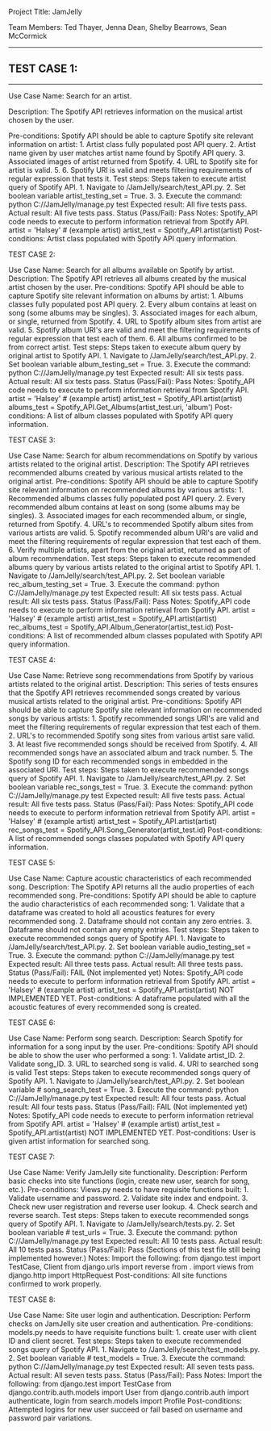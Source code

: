 Project Title:	JamJelly

Team Members:	Ted Thayer, Jenna Dean, Shelby Bearrows, Sean McCormick


-----

## TEST CASE 1: 

-----

Use Case Name:		Search for an artist.

Description:		The Spotify API retrieves information on the musical artist chosen by the user.

Pre-conditions:		Spotify API should be able to capture Spotify site relevant information on artist:
				1. Artist class fully populated post API query.
				2. Artist name given by user matches artist name found by Spotify API query.
				3. Associated images of artist returned from Spotify.
				4. URL to Spotify site for artist is valid.
				5. 
				6. Spotify URI is valid and meets filtering requirements of regular expression that tests it.
Test steps:		Steps taken to execute artist query of Spotify API.
				1. Navigate to /JamJelly/search/test_API.py.
    				2. Set boolean variable artist_testing_set = True.
    				3. 
				3. Execute the command: python C:/<Local Directory Path>/JamJelly/manage.py test
Expected result:	All five tests pass.
Actual result:		All five tests pass.
Status (Pass/Fail):	Pass
Notes:			Spotify_API code needs to execute to perform information retrieval from Spotify API.
				artist = 'Halsey' # (example artist)
				artist_test = Spotify_API.artist(artist)
Post-conditions:	Artist class populated with Spotify API query information.


TEST CASE 2:

Use Case Name:		Search for all albums available on Spotify by artist.
Description:		The Spotify API retrieves all albums created by the musical artist chosen by the user.
Pre-conditions:		Spotify API should be able to capture Spotify site relevant information on albums by artist:
				1. Albums classes fully populated post API query.
				2. Every album contains at least on song (some albums may be singles).
				3. Associated images for each album, or single, returned from Spotify.
				4. URL to Spotify album sites from artist are valid.
				5. Spotify album URI's are valid and meet the filtering requirements of regular expression that test each of them.
				6. All albums confirmed to be from correct artist.
Test steps:		Steps taken to execute album query by original artist to Spotify API.
				1. Navigate to /JamJelly/search/test_API.py.
    				2. Set boolean variable album_testing_set = True.
				3. Execute the command: python C:/<Local Directory Path>/JamJelly/manage.py test
Expected result:	All six tests pass.
Actual result:		All six tests pass.
Status (Pass/Fail):	Pass
Notes:			Spotify_API code needs to execute to perform information retrieval from Spotify API.
				artist = 'Halsey' # (example artist)
				artist_test = Spotify_API.artist(artist)
				albums_test = Spotify_API.Get_Albums(artist_test.uri, 'album')
Post-conditions:	A list of album classes populated with Spotify API query information.


TEST CASE 3:

Use Case Name:		Search for album recommendations on Spotify by various artists related to the original artist.
Description:		The Spotify API retrieves recommended albums created by various musical artists related to the original artist.
Pre-conditions:		Spotify API should be able to capture Spotify site relevant information on recommended albums by various artists:
				1. Recommended albums classes fully populated post API query.
				2. Every recommended album contains at least on song (some albums may be singles).
				3. Associated images for each recommended album, or single, returned from Spotify.
				4. URL's to recommended Spotify album sites from various artists are valid.
				5. Spotify recommended album URI's are valid and meet the filtering requirements of regular expression that test each of them.
				6. Verify multiple artists, apart from the original artist, returned as part of album recommendation.
Test steps:		Steps taken to execute recommended albums query by various artists related to the original artist to Spotify API.
				1. Navigate to /JamJelly/search/test_API.py.
    				2. Set boolean variable rec_album_testing_set = True.
				3. Execute the command: python C:/<Local Directory Path>/JamJelly/manage.py test
Expected result:	All six tests pass.
Actual result:		All six tests pass.
Status (Pass/Fail):	Pass
Notes:			Spotify_API code needs to execute to perform information retrieval from Spotify API.
				artist = 'Halsey' # (example artist)
				artist_test = Spotify_API.artist(artist)
				rec_albums_test = Spotify_API.Album_Generator(artist_test.id)
Post-conditions:	A list of recommended album classes populated with Spotify API query information.


TEST CASE 4:

Use Case Name:		Retrieve song recommendations from Spotify by various artists related to the original artist.
Description:		This series of tests ensures that the Spotify API retrieves recommended songs created by various musical artists related to the original artist.
Pre-conditions:		Spotify API should be able to capture Spotify site relevant information on recommended songs by various artists:
				1. Spotify recommended songs URI's are valid and meet the filtering requirements of regular expression that test each of them.
				2. URL's to recommended Spotify song sites from various artist sare valid.
				3. At least five recommended songs should be received from Spotify.
				4. All recommended songs have an associated album and track number.
				5. The Spotify song ID for each recommended songs in embedded in the associated URI.
Test steps:		Steps taken to execute recommended songs query of Spotify API.
				1. Navigate to /JamJelly/search/test_API.py.
    				2. Set boolean variable rec_songs_test = True.
				3. Execute the command: python C:/<Local Directory Path>/JamJelly/manage.py test
Expected result:	All five tests pass.
Actual result:		All five tests pass.
Status (Pass/Fail):	Pass
Notes:			Spotify_API code needs to execute to perform information retrieval from Spotify API.
				artist = 'Halsey' # (example artist)
				artist_test = Spotify_API.artist(artist)
				rec_songs_test = Spotify_API.Song_Generator(artist_test.id)
Post-conditions:	A list of recommended songs classes populated with Spotify API query information.


TEST CASE 5:

Use Case Name:		Capture acoustic characteristics of each recommended song.
Description:		The Spotify API returns all the audio properties of each recommended song.
Pre-conditions:		Spotify API should be able to capture the audio characteristics of each recommended song:
				1. Validate that a dataframe was created to hold all acoustics features for every recommended song.
				2. Dataframe should not contain any zero entries.
				3. Dataframe should not contain any empty entries.
Test steps:		Steps taken to execute recommended songs query of Spotify API.
				1. Navigate to /JamJelly/search/test_API.py.
    				2. Set boolean variable audio_testing_set = True.
				3. Execute the command: python C:/<Local Directory Path>/JamJelly/manage.py test
Expected result:	All three tests pass.
Actual result:		All three tests pass.
Status (Pass/Fail):	FAIL (Not implemented yet)
Notes:			Spotify_API code needs to execute to perform information retrieval from Spotify API.
				artist = 'Halsey' # (example artist)
				artist_test = Spotify_API.artist(artist)
				NOT IMPLEMENTED YET.
Post-conditions:	A dataframe populated with all the acoustic features of every recommended song is created.


TEST CASE 6:

Use Case Name:		Perform song search.
Description:		Search Spotify for information for a song input by the user.
Pre-conditions:		Spotify API should be able to show the user who performed a song:
				1. Validate artist_ID.
				2. Validate song_ID.
				3. URL to searched song is valid.
				4. URI to searched song is valid
Test steps:		Steps taken to execute recommended songs query of Spotify API.
				1. Navigate to /JamJelly/search/test_API.py.
    				2. Set boolean variable # song_search_test = True.
				3. Execute the command: python C:/<Local Directory Path>/JamJelly/manage.py test
Expected result:	All four tests pass.
Actual result:		All four tests pass.
Status (Pass/Fail):	FAIL (Not implemented yet)
Notes:			Spotify_API code needs to execute to perform information retrieval from Spotify API.
				artist = 'Halsey' # (example artist)
				artist_test = Spotify_API.artist(artist)
				NOT IMPLEMENTED YET.
Post-conditions:	User is given artist information for searched song.


TEST CASE 7:

Use Case Name:		Verify JamJelly site functionality.
Description:		Perform basic checks into site functions (login, create new user, search for song, etc.).
Pre-conditions:		Views.py needs to have requisite functions built:
				1. Validate username and password.
				2. Validate site index and endpoint.
				3. Check new user registration and reverse user lookup.
				4. Check search and reverse search.
Test steps:		Steps taken to execute recommended songs query of Spotify API.
				1. Navigate to /JamJelly/search/tests.py.
    				2. Set boolean variable # test_urls = True.
				3. Execute the command: python C:/<Local Directory Path>/JamJelly/manage.py test
Expected result:	All 10 tests pass.
Actual result:		All 10 tests pass.
Status (Pass/Fail):	Pass (Sections of this test file still being implemented however.)
Notes:			Import the following:
				from django.test import TestCase, Client
				from django.urls import reverse
				from . import views
				from django.http import HttpRequest
Post-conditions:	All site functions confirmed to work properly.


TEST CASE 8:

Use Case Name:		Site user login and authentication.
Description:		Perform checks on JamJelly site user creation and authentication.
Pre-conditions:		models.py needs to have requisite functions built:
				1. create user with client ID and client secret.
Test steps:		Steps taken to execute recommended songs query of Spotify API.
				1. Navigate to /JamJelly/search/test_models.py.
    				2. Set boolean variable # test_models = True.
				3. Execute the command: python C:/<Local Directory Path>/JamJelly/manage.py test
Expected result:	All seven tests pass.
Actual result:		All seven tests pass.
Status (Pass/Fail):	Pass
Notes:			Import the following:
				from django.test import TestCase
				from django.contrib.auth.models import User
				from django.contrib.auth import authenticate, login
				from search.models import Profile
Post-conditions:	Attempted logins for new user succeed or fail based on username and password pair variations.
